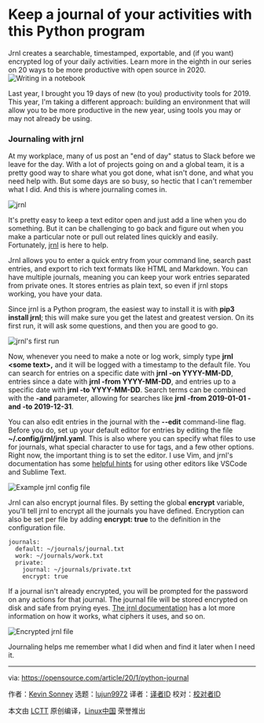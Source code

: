 [#]: collector: (lujun9972)
[#]: translator: (geekpi)
[#]: reviewer: ( )
[#]: publisher: ( )
[#]: url: ( )
[#]: subject: (Keep a journal of your activities with this Python program)
[#]: via: (https://opensource.com/article/20/1/python-journal)
[#]: author: (Kevin Sonney https://opensource.com/users/ksonney)

Keep a journal of your activities with this Python program
======
Jrnl creates a searchable, timestamped, exportable, and (if you want)
encrypted log of your daily activities. Learn more in the eighth in our
series on 20 ways to be more productive with open source in 2020.
![Writing in a notebook][1]

Last year, I brought you 19 days of new (to you) productivity tools for 2019. This year, I'm taking a different approach: building an environment that will allow you to be more productive in the new year, using tools you may or may not already be using.

### Journaling with jrnl

At my workplace, many of us post an "end of day" status to Slack before we leave for the day. With a lot of projects going on and a global team, it is a pretty good way to share what you got done, what isn't done, and what you need help with. But some days are so busy, so hectic that I can't remember what I did. And this is where journaling comes in.

![jrnl][2]

It's pretty easy to keep a text editor open and just add a line when you do something. But it can be challenging to go back and figure out when you make a particular note or pull out related lines quickly and easily. Fortunately, [jrnl][3] is here to help.

Jrnl allows you to enter a quick entry from your command line, search past entries, and export to rich text formats like HTML and Markdown. You can have multiple journals, meaning you can keep your work entries separated from private ones. It stores entries as plain text, so even if jrnl stops working, you have your data.

Since jrnl is a Python program, the easiest way to install it is with **pip3 install jrnl**; this will make sure you get the latest and greatest version. On its first run, it will ask some questions, and then you are good to go.

![jrnl's first run][4]

Now, whenever you need to make a note or log work, simply type **jrnl &lt;some text&gt;,** and it will be logged with a timestamp to the default file. You can search for entries on a specific date with **jrnl -on YYYY-MM-DD**, entries since a date with **jrnl -from YYYY-MM-DD**, and entries up to a specific date with **jrnl -to YYYY-MM-DD**. Search terms can be combined with the **-and** parameter, allowing for searches like **jrnl -from 2019-01-01 -and -to 2019-12-31**.

You can also edit entries in the journal with the **\--edit** command-line flag. Before you do, set up your default editor for entries by editing the file **~/.config/jrnl/jrnl.yaml**. This is also where you can specify what files to use for journals, what special character to use for tags, and a few other options. Right now, the important thing is to set the editor. I use Vim, and jrnl's documentation has some [helpful hints][5] for using other editors like VSCode and Sublime Text.

![Example jrnl config file][6]

Jrnl can also encrypt journal files. By setting the global **encrypt** variable, you'll tell jrnl to encrypt all the journals you have defined. Encryption can also be set per file by adding **encrypt: true** to the definition in the configuration file.


```
journals:
  default: ~/journals/journal.txt
  work: ~/journals/work.txt
  private:
    journal: ~/journals/private.txt
    encrypt: true
```

If a journal isn't already encrypted, you will be prompted for the password on any actions for that journal. The journal file will be stored encrypted on disk and safe from prying eyes. [The jrnl documentation][7] has a lot more information on how it works, what ciphers it uses, and so on.

![Encrypted jrnl file][8]

Journaling helps me remember what I did when and find it later when I need it.

--------------------------------------------------------------------------------

via: https://opensource.com/article/20/1/python-journal

作者：[Kevin Sonney][a]
选题：[lujun9972][b]
译者：[译者ID](https://github.com/译者ID)
校对：[校对者ID](https://github.com/校对者ID)

本文由 [LCTT](https://github.com/LCTT/TranslateProject) 原创编译，[Linux中国](https://linux.cn/) 荣誉推出

[a]: https://opensource.com/users/ksonney
[b]: https://github.com/lujun9972
[1]: https://opensource.com/sites/default/files/styles/image-full-size/public/lead-images/notebook-writing-pen.jpg?itok=uA3dCfu_ (Writing in a notebook)
[2]: https://opensource.com/sites/default/files/uploads/productivity_8-1.png (jrnl)
[3]: https://jrnl.sh/
[4]: https://opensource.com/sites/default/files/uploads/productivity_8-2.png (jrnl's first run)
[5]: https://jrnl.sh/recipes/#external-editors
[6]: https://opensource.com/sites/default/files/uploads/productivity_8-3.png (Example jrnl config file)
[7]: https://jrnl.sh/encryption/
[8]: https://opensource.com/sites/default/files/uploads/productivity_8-4.png (Encrypted jrnl file)
